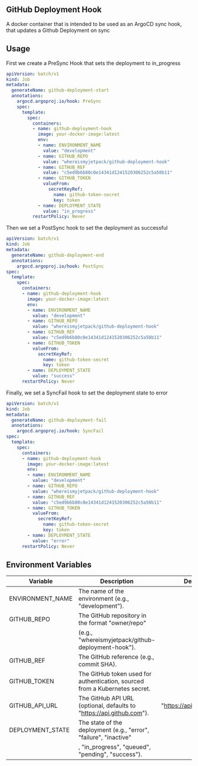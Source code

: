 ## GitHub Deployment Hook
A docker container that is intended to be used as an ArgoCD sync hook, that updates a Github Deployment on sync

## Usage
First we create a PreSync Hook that sets the deployment to in_progress
```yaml
apiVersion: batch/v1
kind: Job
metadata:
  generateName: github-deployment-start
  annotations:
    argocd.argoproj.io/hook: PreSync
    spec:
      template:
        spec:
          containers:
          - name: github-deployment-hook
            image: your-docker-image:latest
            env:
            - name: ENVIRONMENT_NAME
              value: "development"
            - name: GITHUB_REPO
              value: "whereismyjetpack/github-deployment-hook"
            - name: GITHUB_REF
              value: "c5ed9b6b80c0e14341d1241520306252c5a50b11"
            - name: GITHUB_TOKEN
              valueFrom:
                secretKeyRef:
                  name: github-token-secret
                  key: token
            - name: DEPLOYMENT_STATE
              value: "in_progress"
          restartPolicy: Never
```

Then we set a PostSync hook to set the deployment as successful
```yaml
apiVersion: batch/v1
kind: Job
metadata:
  generateName: github-deployment-end
  annotations:
    argocd.argoproj.io/hook: PostSync
spec:
  template:
    spec:
      containers:
      - name: github-deployment-hook
        image: your-docker-image:latest
        env:
        - name: ENVIRONMENT_NAME
          value: "development"
        - name: GITHUB_REPO
          value: "whereismyjetpack/github-deployment-hook"
        - name: GITHUB_REF
          value: "c5ed9b6b80c0e14341d1241520306252c5a50b11"
        - name: GITHUB_TOKEN
          valueFrom:
            secretKeyRef:
              name: github-token-secret
              key: token
        - name: DEPLOYMENT_STATE
          value: "success"
      restartPolicy: Never
```
Finally, we set a SyncFail hook to set the deployment state to error
```yaml
apiVersion: batch/v1
kind: Job
metadata:
  generateName: github-deployment-fail
  annotations:
    argocd.argoproj.io/hook: SyncFail
spec:
  template:
    spec:
      containers:
      - name: github-deployment-hook
        image: your-docker-image:latest
        env:
        - name: ENVIRONMENT_NAME
          value: "development"
        - name: GITHUB_REPO
          value: "whereismyjetpack/github-deployment-hook"
        - name: GITHUB_REF
          value: "c5ed9b6b80c0e14341d1241520306252c5a50b11"
        - name: GITHUB_TOKEN
          valueFrom:
            secretKeyRef:
              name: github-token-secret
              key: token
        - name: DEPLOYMENT_STATE
          value: "error"
      restartPolicy: Never
```

## Environment Variables

| Variable         | Description                                                                 | Default                        |
|------------------|-----------------------------------------------------------------------------|--------------------------------|
| ENVIRONMENT_NAME | The name of the environment (e.g., "development").                          |                                |
| GITHUB_REPO      | The GitHub repository in the format "owner/repo"                            |                                |
|                  | (e.g., "whereismyjetpack/github-deployment-hook").                          |                                |
| GITHUB_REF       | The GitHub reference (e.g., commit SHA).                                    |                                |
| GITHUB_TOKEN     | The GitHub token used for authentication, sourced from a Kubernetes secret. |                                |
| GITHUB_API_URL   | The GitHub API URL (optional, defaults to "https://api.github.com").        | "https://api.github.com"       |
| DEPLOYMENT_STATE | The state of the deployment (e.g., "error", "failure", "inactive"           |                                |
|                  | , "in_progress", "queued", "pending", "success"). |                         |                                |